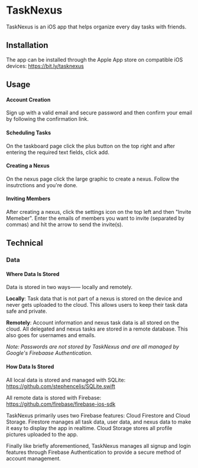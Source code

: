# TaskNexus

TaskNexus is an iOS app that helps organize every day tasks with friends.

## Installation

The app can be installed through the Apple App store on compatible iOS devices: https://bit.ly/tasknexus

## Usage

#### Account Creation
Sign up with a valid email and secure password and then confirm your email by following the confirmation link.

#### Scheduling Tasks
On the taskboard page click the plus button on the top right and after entering the required text fields, click add.

#### Creating a Nexus
On the nexus page click the large graphic to create a nexus. Follow the insutrctions and you're done.

#### Inviting Members
After creating a nexus, click the settings icon on the top left and then "Invite Memeber". Enter the emails of members you want to invite (separated by commas) and hit the arrow to send the invite(s).

## Technical

### Data

#### Where Data Is Stored
Data is stored in two ways—— locally and remotely.

**Locally**: Task data that is not part of a nexus is stored on the device and never gets uploaded to the cloud. This allows users to keep their task data safe and private.

**Remotely**: Account information and nexus task data is all stored on the cloud. All delegated and nexus tasks are stored in a remote database. This also goes for usernames and emails.

*Note: Passwords are not stored by TaskNexus and are all managed by Google's Firebaase Authentication.*

#### How Data Is Stored
All local data is stored and managed with SQLite: https://github.com/stephencelis/SQLite.swift

All remote data is stored with Firebase: https://github.com/firebase/firebase-ios-sdk  

TaskNexus primarily uses two Firebase features: Cloud Firestore and Cloud Storage. Firestore manages all task data, user data, and nexus data to make it easy to display the app in realtime. Cloud Storage stores all profile pictures uploaded to the app.

Finally like briefly aforementioned, TaskNexus manages all signup and login features through Firebase Authentication to provide a secure method of account management.
